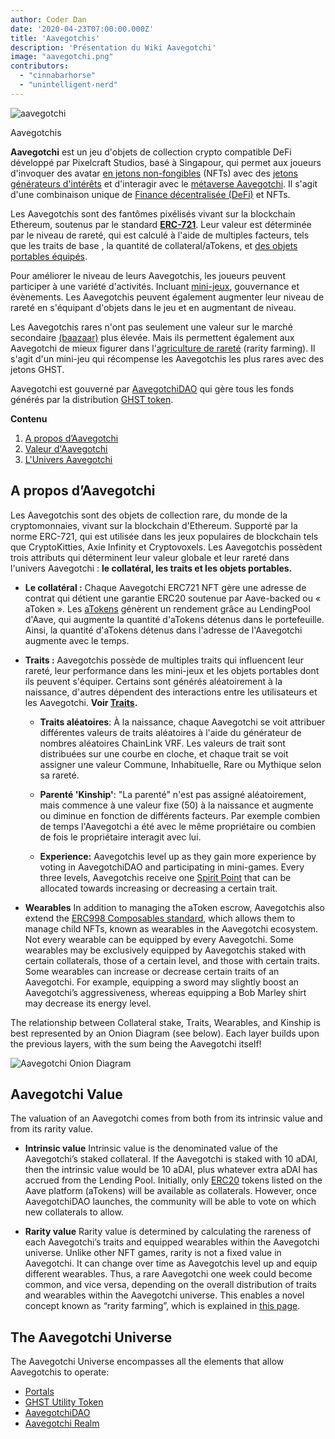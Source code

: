 ```yaml
---
author: Coder Dan
date: '2020-04-23T07:00:00.000Z'
title: 'Aavegotchis'
description: 'Présentation du Wiki Aavegotchi'
image: "aavegotchi.png"
contributors:
  - "cinnabarhorse"
  - "unintelligent-nerd"
---
```


<div class="headerImageContainer">
<img class="headerImage" src="/aavegotchi.png" alt="aavegotchi" />
<p class="headerImageText">Aavegotchis</p>
</div>

**Aavegotchi** est un jeu d'objets de collection crypto compatible DeFi développé par Pixelcraft Studios, basé à Singapour, qui permet aux joueurs d'invoquer des avatar [en jetons non-fongibles](/glossary#non-fungible-token) (NFTs) avec des [jetons générateurs d'intérêts](/spirit-force) et d'interagir avec le [métaverse Aavegotchi](/gotchiverse). Il s'agit d'une combinaison unique de [Finance décentralisée (DeFi)](/glossary#defi-101) et NFTs.

Les Aavegotchis sont des fantômes pixélisés vivant sur la blockchain Ethereum, soutenus par le standard [**ERC-721**](/glossary#erc-721). Leur valeur est déterminée par le niveau de rareté, qui est calculé à l'aide de multiples facteurs, tels que les traits de base [](/traits), la quantité de collateral/aTokens, et [des objets portables équipés](/wearables).

Pour améliorer le niveau de leurs Aavegotchis, les joueurs peuvent participer à une variété d'activités. Incluant [mini-jeux](/minigames), gouvernance et évènements. Les Aavegotchis peuvent également augmenter leur niveau de rareté en s'équipant d'objets dans le jeu et en augmentant de niveau.

Les Aavegotchis rares n'ont pas seulement une valeur sur le marché secondaire [(baazaar)](/baazaar) plus élevée. Mais ils permettent également aux Aavegotchi de mieux figurer dans l'[agriculture de rareté](/rarity-farming) (rarity farming). Il s'agit d'un mini-jeu qui récompense les Aavegotchis les plus rares avec des jetons GHST.

Aavegotchi est gouverné par [AavegotchiDAO](/dao) qui gère tous les fonds générés par la distribution [GHST token](/ghst).

<div class="contentsBox">

**Contenu**

<ol>
<li><a href=#about-aavegotchis>A propos d’Aavegotchi</a></li>
<li><a href=#aavegotchi-value>Valeur d'Aavegotchi</a></li>
<li><a href=#the-aavegotchi-universe>L'Univers Aavegotchi</a></li>
</ol>

</div>

## A propos d’Aavegotchi
Les Aavegotchis sont des objets de collection rare, du monde de la cryptomonnaies, vivant sur la blockchain d'Ethereum. Supporté par la norme ERC-721, qui est utilisée dans les jeux populaires de blockchain tels que CryptoKitties, Axie Infinity et Cryptovoxels. Les Aavegotchis possèdent trois attributs qui déterminent leur valeur globale et leur rareté dans l'univers Aavegotchi : **le collatéral, les traits et les objets portables.**

*  **Le collatéral :** Chaque Aavegotchi ERC721 NFT gère une adresse de contrat qui détient une garantie ERC20 soutenue par Aave-backed ou « aToken ». Les [aTokens](/spirit-force) génèrent un rendement grâce au LendingPool d'Aave, qui augmente la quantité d'aTokens détenus dans le portefeuille. Ainsi, la quantité d'aTokens détenus dans l'adresse de l'Aavegotchi augmente avec le temps.


*  **Traits :** Aavegotchis possède de multiples traits qui influencent leur rareté, leur performance dans les mini-jeux et les objets portables dont ils peuvent s'équiper. Certains sont générés aléatoirement à la naissance, d'autres dépendent des interactions entre les utilisateurs et les Aavegotchi. **Voir [Traits](/traits).**

    * **Traits aléatoires**: À la naissance, chaque Aavegotchi se voit attribuer différentes valeurs de traits aléatoires à l'aide du générateur de nombres aléatoires ChainLink VRF. Les valeurs de trait sont distribuées sur une courbe en cloche, et chaque trait se voit assigner une valeur Commune, Inhabituelle, Rare ou Mythique selon sa rareté.

    *  **Parenté 'Kinship'**: "La parenté" n'est pas assigné aléatoirement, mais commence à une valeur fixe (50) à la naissance et augmente ou diminue en fonction de différents facteurs. Par exemple combien de temps l'Aavegotchi a été avec le même propriétaire ou combien de fois le propriétaire interagit avec lui.

    *  **Experience:** Aavegotchis level up as they gain more experience by voting in AavegotchiDAO and participating in mini-games. Every three levels, Aavegotchis receive one [Spirit Point](/glossary#spirit-point) that can be allocated towards increasing or decreasing a certain trait.

* **Wearables** In addition to managing the aToken escrow, Aavegotchis also extend the [ERC998 Composables standard](/glossary#erc-998), which allows them to manage child NFTs, known as wearables in the Aavegotchi ecosystem. Not every wearable can be equipped by every Aavegotchi. Some wearables may be exclusively equipped by Aavegotchis staked with certain collaterals, those of a certain level, and those with certain traits. Some wearables can increase or decrease certain traits of an Aavegotchi. For example, equipping a sword may slightly boost an Aavegotchi’s aggressiveness, whereas equipping a Bob Marley shirt may decrease its energy level.

The relationship between Collateral stake, Traits, Wearables, and Kinship is best represented by an Onion Diagram (see below). Each layer builds upon the previous layers, with the sum being the Aavegotchi itself!

<img class = "bodyImage" src = "/introduction/aavegotchi-onion-diagram.png" alt = "Aavegotchi Onion Diagram" />

## Aavegotchi Value
The valuation of an Aavegotchi comes from both from its intrinsic value and from its rarity value.

* **Intrinsic value** Intrinsic value is the denominated value of the Aavegotchi’s staked collateral. If the Aavegotchi is staked with 10 aDAI, then the intrinsic value would be 10 aDAI, plus whatever extra aDAI has accrued from the Lending Pool. Initially, only [ERC20](/glossary#erc-20) tokens listed on the Aave platform (aTokens) will be available as collaterals. However, once AavegotchiDAO launches, the community will be able to vote on which new collaterals to allow.

* **Rarity value** Rarity value is determined by calculating the rareness of each Aavegotchi’s traits and equipped wearables within the Aavegotchi universe. Unlike other NFT games, rarity is not a fixed value in Aavegotchi. It can change over time as Aavegotchis level up and equip different wearables. Thus, a rare Aavegotchi one week could become common, and vice versa, depending on the overall distribution of traits and wearables within the Aavegotchi universe. This enables a novel concept known as “rarity farming”, which is explained in [this page](/rarity-farming).

## The Aavegotchi Universe
The Aavegotchi Universe encompasses all the elements that allow Aavegotchis to operate:
* [Portals](/portals)
* [GHST Utility Token](/ghst)
* [AavegotchiDAO](/dao)
* [Aavegotchi Realm](/gotchiverse)